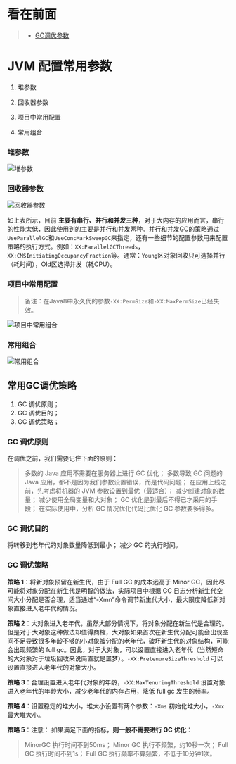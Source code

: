 看在前面
====

> * <a href="https://github.com/Snailclimb/JavaGuide/blob/master/docs/java/jvm/GC%E8%B0%83%E4%BC%98%E5%8F%82%E6%95%B0.md">GC调优参数</a>

JVM 配置常用参数
====

1. 堆参数

2. 回收器参数

3. 项目中常用配置

4. 常用组合

<h3>堆参数</h3>

![堆参数](https://github.com/DemoTransfer/LearningRecord/blob/master/java/interview/JVM/picture/%E5%A0%86%E5%8F%82%E6%95%B0.jpg)

<h3>回收器参数</h3>

![回收器参数](https://github.com/DemoTransfer/LearningRecord/blob/master/java/interview/JVM/picture/%E5%9B%9E%E6%94%B6%E5%99%A8%E5%8F%82%E6%95%B0.jpg)

如上表所示，目前 **主要有串行、并行和并发三种**，对于大内存的应用而言，串行的性能太低，因此使用到的主要是并行和并发两种。并行和并发GC的策略通过```UseParallelGC```和```UseConcMarkSweepGC```来指定，还有一些细节的配置参数用来配置策略的执行方式。例如：```XX:ParallelGCThreads```，```XX:CMSInitiatingOccupancyFraction```等。通常：```Young```区对象回收只可选择并行（耗时间），Old区选择并发（耗CPU）。

<h3>项目中常用配置</h3>

> 备注：在Java8中永久代的参数```-XX:PermSize```和```-XX:MaxPermSize```已经失效。

![项目中常用组合](https://github.com/DemoTransfer/LearningRecord/blob/master/java/interview/JVM/picture/%E9%A1%B9%E7%9B%AE%E4%B8%AD%E5%B8%B8%E7%94%A8%E9%85%8D%E7%BD%AE.jpg)

<h3>常用组合</h3>

![常用组合](https://github.com/DemoTransfer/LearningRecord/blob/master/java/interview/JVM/picture/%E5%B8%B8%E7%94%A8%E7%BB%84%E5%90%88.jpg)

常用GC调优策略
------

1. GC 调优原则；
2. GC 调优目的；
3. GC 调优策略；

<h3>GC 调优原则</h3>

在调优之前，我们需要记住下面的原则：

> 多数的 Java 应用不需要在服务器上进行 GC 优化； 多数导致 GC 问题的 Java 应用，都不是因为我们参数设置错误，而是代码问题； 在应用上线之前，先考虑将机器的 JVM 参数设置到最优（最适合）； 减少创建对象的数量； 减少使用全局变量和大对象； GC 优化是到最后不得已才采用的手段； 在实际使用中，分析 GC 情况优化代码比优化 GC 参数要多得多。

<h3>GC 调优目的</h3>

将转移到老年代的对象数量降低到最小； 减少 GC 的执行时间。

<h3>GC 调优策略</h3>

**策略 1**：将新对象预留在新生代，由于 Full GC 的成本远高于 Minor GC，因此尽可能将对象分配在新生代是明智的做法，实际项目中根据 GC 日志分析新生代空间大小分配是否合理，适当通过“-Xmn”命令调节新生代大小，最大限度降低新对象直接进入老年代的情况。

**策略 2**：大对象进入老年代，虽然大部分情况下，将对象分配在新生代是合理的。但是对于大对象这种做法却值得商榷，大对象如果首次在新生代分配可能会出现空间不足导致很多年龄不够的小对象被分配的老年代，破坏新生代的对象结构，可能会出现频繁的 full gc。因此，对于大对象，可以设置直接进入老年代（当然短命的大对象对于垃圾回收来说简直就是噩梦）。```-XX:PretenureSizeThreshold``` 可以设置直接进入老年代的对象大小。

**策略 3**：合理设置进入老年代对象的年龄，```-XX:MaxTenuringThreshold``` 设置对象进入老年代的年龄大小，减少老年代的内存占用，降低 full gc 发生的频率。

**策略 4**：设置稳定的堆大小，堆大小设置有两个参数：```-Xms``` 初始化堆大小，```-Xmx``` 最大堆大小。

**策略 5**：注意： 如果满足下面的指标，**则一般不需要进行 GC 优化**：

> MinorGC 执行时间不到50ms； Minor GC 执行不频繁，约10秒一次； Full GC 执行时间不到1s； Full GC 执行频率不算频繁，不低于10分钟1次。
